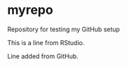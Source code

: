# myrepo
Repository for testing my GitHub setup

This is a line from RStudio.

Line added from GitHub.
